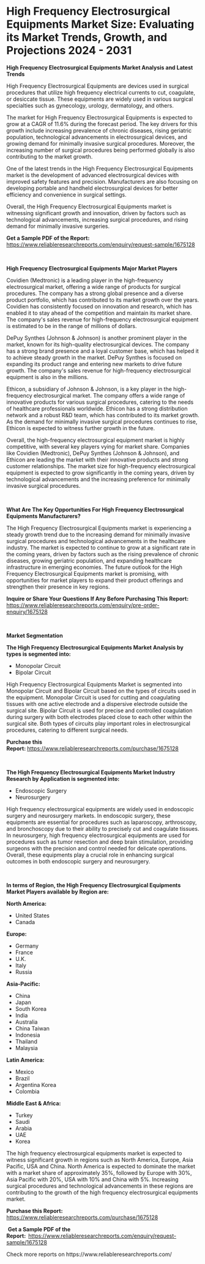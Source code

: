 <p><h1>High Frequency Electrosurgical Equipments Market Size: Evaluating its Market Trends, Growth, and Projections 2024 - 2031</h1></p><p><strong>High Frequency Electrosurgical Equipments Market Analysis and Latest Trends</strong></p>
<p><p>High Frequency Electrosurgical Equipments are devices used in surgical procedures that utilize high frequency electrical currents to cut, coagulate, or desiccate tissue. These equipments are widely used in various surgical specialties such as gynecology, urology, dermatology, and others.</p><p>The market for High Frequency Electrosurgical Equipments is expected to grow at a CAGR of 11.6% during the forecast period. The key drivers for this growth include increasing prevalence of chronic diseases, rising geriatric population, technological advancements in electrosurgical devices, and growing demand for minimally invasive surgical procedures. Moreover, the increasing number of surgical procedures being performed globally is also contributing to the market growth.</p><p>One of the latest trends in the High Frequency Electrosurgical Equipments market is the development of advanced electrosurgical devices with improved safety features and precision. Manufacturers are also focusing on developing portable and handheld electrosurgical devices for better efficiency and convenience in surgical settings.</p><p>Overall, the High Frequency Electrosurgical Equipments market is witnessing significant growth and innovation, driven by factors such as technological advancements, increasing surgical procedures, and rising demand for minimally invasive surgeries.</p></p>
<p><strong>Get a Sample PDF of the Report:&nbsp;</strong> <a href="https://www.reliableresearchreports.com/enquiry/request-sample/1675128">https://www.reliableresearchreports.com/enquiry/request-sample/1675128</a></p>
<p>&nbsp;</p>
<p><strong>High Frequency Electrosurgical Equipments Major Market Players</strong></p>
<p><p>Covidien (Medtronic) is a leading player in the high-frequency electrosurgical market, offering a wide range of products for surgical procedures. The company has a strong global presence and a diverse product portfolio, which has contributed to its market growth over the years. Covidien has consistently focused on innovation and research, which has enabled it to stay ahead of the competition and maintain its market share. The company's sales revenue for high-frequency electrosurgical equipment is estimated to be in the range of millions of dollars.</p><p>DePuy Synthes (Johnson & Johnson) is another prominent player in the market, known for its high-quality electrosurgical devices. The company has a strong brand presence and a loyal customer base, which has helped it to achieve steady growth in the market. DePuy Synthes is focused on expanding its product range and entering new markets to drive future growth. The company's sales revenue for high-frequency electrosurgical equipment is also in the millions.</p><p>Ethicon, a subsidiary of Johnson & Johnson, is a key player in the high-frequency electrosurgical market. The company offers a wide range of innovative products for various surgical procedures, catering to the needs of healthcare professionals worldwide. Ethicon has a strong distribution network and a robust R&D team, which has contributed to its market growth. As the demand for minimally invasive surgical procedures continues to rise, Ethicon is expected to witness further growth in the future.</p><p>Overall, the high-frequency electrosurgical equipment market is highly competitive, with several key players vying for market share. Companies like Covidien (Medtronic), DePuy Synthes (Johnson & Johnson), and Ethicon are leading the market with their innovative products and strong customer relationships. The market size for high-frequency electrosurgical equipment is expected to grow significantly in the coming years, driven by technological advancements and the increasing preference for minimally invasive surgical procedures.</p></p>
<p>&nbsp;</p>
<p><strong>What Are The Key Opportunities For High Frequency Electrosurgical Equipments Manufacturers?</strong></p>
<p><p>The High Frequency Electrosurgical Equipments market is experiencing a steady growth trend due to the increasing demand for minimally invasive surgical procedures and technological advancements in the healthcare industry. The market is expected to continue to grow at a significant rate in the coming years, driven by factors such as the rising prevalence of chronic diseases, growing geriatric population, and expanding healthcare infrastructure in emerging economies. The future outlook for the High Frequency Electrosurgical Equipments market is promising, with opportunities for market players to expand their product offerings and strengthen their presence in key regions.</p></p>
<p><strong>Inquire or Share Your Questions If Any Before Purchasing This Report:</strong> <a href="https://www.reliableresearchreports.com/enquiry/pre-order-enquiry/1675128">https://www.reliableresearchreports.com/enquiry/pre-order-enquiry/1675128</a></p>
<p>&nbsp;</p>
<p><strong>Market Segmentation</strong></p>
<p><strong>The High Frequency Electrosurgical Equipments Market Analysis by types is segmented into:</strong></p>
<p><ul><li>Monopolar Circuit</li><li>Bipolar Circuit</li></ul></p>
<p><p>High Frequency Electrosurgical Equipments Market is segmented into Monopolar Circuit and Bipolar Circuit based on the types of circuits used in the equipment. Monopolar Circuit is used for cutting and coagulating tissues with one active electrode and a dispersive electrode outside the surgical site. Bipolar Circuit is used for precise and controlled coagulation during surgery with both electrodes placed close to each other within the surgical site. Both types of circuits play important roles in electrosurgical procedures, catering to different surgical needs.</p></p>
<p><strong>Purchase this Report:&nbsp;</strong><a href="https://www.reliableresearchreports.com/purchase/1675128">https://www.reliableresearchreports.com/purchase/1675128</a></p>
<p>&nbsp;</p>
<p><strong>The High Frequency Electrosurgical Equipments Market Industry Research by Application is segmented into:</strong></p>
<p><ul><li>Endoscopic Surgery</li><li>Neurosurgery</li></ul></p>
<p><p>High frequency electrosurgical equipments are widely used in endoscopic surgery and neurosurgery markets. In endoscopic surgery, these equipments are essential for procedures such as laparoscopy, arthroscopy, and bronchoscopy due to their ability to precisely cut and coagulate tissues. In neurosurgery, high frequency electrosurgical equipments are used for procedures such as tumor resection and deep brain stimulation, providing surgeons with the precision and control needed for delicate operations. Overall, these equipments play a crucial role in enhancing surgical outcomes in both endoscopic surgery and neurosurgery.</p></p>
<p>&nbsp;</p>
<p><strong>In terms of Region, the High Frequency Electrosurgical Equipments Market Players available by Region are:</strong></p>
<p>
    <p> <strong> North America: </strong>
        <ul>
            <li>United States</li>
            <li>Canada</li>
        </ul>
        </p> 
    <p> <strong> Europe: </strong>
        <ul>
            <li>Germany</li>
            <li>France</li>
            <li>U.K.</li>
            <li>Italy</li>
            <li>Russia</li>
        </ul>
        </p> 
    <p> <strong> Asia-Pacific: </strong>
        <ul>
            <li>China</li>
            <li>Japan</li>
            <li>South Korea</li>
            <li>India</li>
            <li>Australia</li>
            <li>China Taiwan</li>
            <li>Indonesia</li>
            <li>Thailand</li>
            <li>Malaysia</li>
        </ul>
        </p> 
    <p> <strong> Latin America: </strong>
        <ul>
            <li>Mexico</li>
            <li>Brazil</li>
            <li>Argentina Korea</li>
            <li>Colombia</li>
        </ul>
        </p> 
    <p> <strong> Middle East & Africa: </strong>
        <ul>
            <li>Turkey</li>
            <li>Saudi</li>
            <li>Arabia</li>
            <li>UAE</li>
            <li>Korea</li>
        </ul>
    </p>
    </p>
<p><p>The high frequency electrosurgical equipments market is expected to witness significant growth in regions such as North America, Europe, Asia Pacific, USA and China. North America is expected to dominate the market with a market share of approximately 35%, followed by Europe with 30%, Asia Pacific with 20%, USA with 10% and China with 5%. Increasing surgical procedures and technological advancements in these regions are contributing to the growth of the high frequency electrosurgical equipments market.</p></p>
<p><strong>Purchase this Report: </strong><a href="https://www.reliableresearchreports.com/purchase/1675128">https://www.reliableresearchreports.com/purchase/1675128</a></p>
<p>&nbsp;<strong>Get a Sample PDF of the Report:&nbsp;&nbsp;</strong><a href="https://www.reliableresearchreports.com/enquiry/request-sample/1675128">https://www.reliableresearchreports.com/enquiry/request-sample/1675128</a></p>
<p><strong></strong></p>
<p>Check more reports on https://www.reliableresearchreports.com/</p>